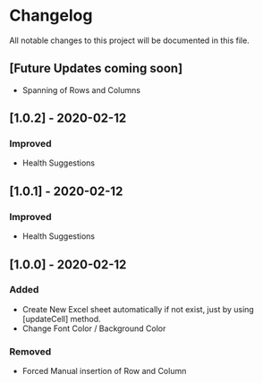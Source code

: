 # Changelog
All notable changes to this project will be documented in this file.

## [Future Updates coming soon]
- Spanning of Rows and Columns

## [1.0.2] - 2020-02-12
### Improved
- Health Suggestions

## [1.0.1] - 2020-02-12
### Improved
- Health Suggestions

## [1.0.0] - 2020-02-12
### Added
- Create New Excel sheet automatically if not exist, just by using [updateCell] method.
- Change Font Color / Background Color

### Removed
- Forced Manual insertion of Row and Column